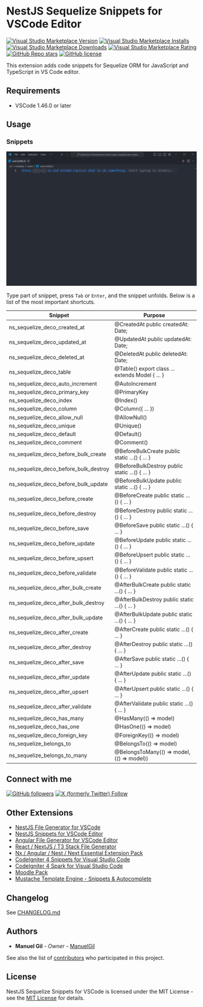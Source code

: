 # NestJS Sequelize Snippets for VSCode Editor

[![Visual Studio Marketplace Version](https://img.shields.io/visual-studio-marketplace/v/imgildev.vscode-nestjs-sequelize-snippets?style=for-the-badge&label=VS%20Marketplace&logo=visual-studio-code)](https://marketplace.visualstudio.com/items?itemName=imgildev.vscode-nestjs-sequelize-snippets)
[![Visual Studio Marketplace Installs](https://img.shields.io/visual-studio-marketplace/i/imgildev.vscode-nestjs-sequelize-snippets?style=for-the-badge&logo=visual-studio-code)](https://marketplace.visualstudio.com/items?itemName=imgildev.vscode-nestjs-sequelize-snippets)
[![Visual Studio Marketplace Downloads](https://img.shields.io/visual-studio-marketplace/d/imgildev.vscode-nestjs-sequelize-snippets?style=for-the-badge&logo=visual-studio-code)](https://marketplace.visualstudio.com/items?itemName=imgildev.vscode-nestjs-sequelize-snippets)
[![Visual Studio Marketplace Rating](https://img.shields.io/visual-studio-marketplace/r/imgildev.vscode-nestjs-sequelize-snippets?style=for-the-badge&logo=visual-studio-code)](https://marketplace.visualstudio.com/items?itemName=imgildev.vscode-nestjs-sequelize-snippets&ssr=false#review-details)
[![GitHub Repo stars](https://img.shields.io/github/stars/ManuelGil/vscode-nestjs-sequelize-snippets?style=for-the-badge&logo=github)](https://github.com/ManuelGil/vscode-nestjs-sequelize-snippets)
[![GitHub license](https://img.shields.io/github/license/ManuelGil/vscode-nestjs-sequelize-snippets?style=for-the-badge&logo=github)](https://github.com/ManuelGil/vscode-nestjs-sequelize-snippets/blob/main/LICENSE)

This extension adds code snippets for Sequelize ORM for JavaScript and TypeScript in VS Code editor.

## Requirements

- VSCode 1.46.0 or later

## Usage

### Snippets

![demo](https://raw.githubusercontent.com/ManuelGil/vscode-nestjs-sequelize-snippets/main/docs/images/demo.gif)

Type part of snippet, press `Tab` or `Enter`, and the snippet unfolds. Below is a list of the most important shortcuts.

| Snippet | Purpose |
| --- | --- |
| ns_sequelize_deco_created_at | @CreatedAt public createdAt: Date; |
| ns_sequelize_deco_updated_at | @UpdatedAt public updatedAt: Date; |
| ns_sequelize_deco_deleted_at | @DeletedAt public deletedAt: Date; |
| ns_sequelize_deco_table | @Table() export class ... extends Model { ... } |
| ns_sequelize_deco_auto_increment | @AutoIncrement |
| ns_sequelize_deco_primary_key | @PrimaryKey |
| ns_sequelize_deco_index | @Index() |
| ns_sequelize_deco_column | @Column({ ... }) |
| ns_sequelize_deco_allow_null | @AllowNull() |
| ns_sequelize_deco_unique | @Unique() |
| ns_sequelize_deco_default | @Default() |
| ns_sequelize_deco_comment | @Comment() |
| ns_sequelize_deco_before_bulk_create | @BeforeBulkCreate public static ...() { ... } |
| ns_sequelize_deco_before_bulk_destroy | @BeforeBulkDestroy public static ...() { ... } |
| ns_sequelize_deco_before_bulk_update | @BeforeBulkUpdate public static ...() { ... } |
| ns_sequelize_deco_before_create | @BeforeCreate public static ...() { ... } |
| ns_sequelize_deco_before_destroy | @BeforeDestroy public static ...() { ... } |
| ns_sequelize_deco_before_save | @BeforeSave public static ...() { ... } |
| ns_sequelize_deco_before_update | @BeforeUpdate public static ...() { ... } |
| ns_sequelize_deco_before_upsert | @BeforeUpsert public static ...() { ... } |
| ns_sequelize_deco_before_validate | @BeforeValidate public static ...() { ... } |
| ns_sequelize_deco_after_bulk_create  | @AfterBulkCreate public static ...() { ... } |
| ns_sequelize_deco_after_bulk_destroy | @AfterBulkDestroy public static ...() { ... } |
| ns_sequelize_deco_after_bulk_update  | @AfterBulkUpdate public static ...() { ... } |
| ns_sequelize_deco_after_create | @AfterCreate public static ...() { ... } |
| ns_sequelize_deco_after_destroy  | @AfterDestroy public static ...() { ... } |
| ns_sequelize_deco_after_save | @AfterSave public static ...() { ... } |
| ns_sequelize_deco_after_update | @AfterUpdate public static ...() { ... } |
| ns_sequelize_deco_after_upsert | @AfterUpsert public static ...() { ... } |
| ns_sequelize_deco_after_validate | @AfterValidate public static ...() { ... } |
| ns_sequelize_deco_has_many | @HasMany(() => model) |
| ns_sequelize_deco_has_one | @HasOne(() => model) |
| ns_sequelize_deco_foreign_key | @ForeignKey(() => model) |
| ns_sequelize_belongs_to | @BelongsTo(() => model) |
| ns_sequelize_belongs_to_many | @BelongsToMany(() => model, (() => model)) |

## Connect with me

[![GitHub followers](https://img.shields.io/github/followers/ManuelGil?style=for-the-badge&logo=github)](https://github.com/ManuelGil)
[![X (formerly Twitter) Follow](https://img.shields.io/twitter/follow/imgildev?style=for-the-badge&logo=x)](https://twitter.com/imgildev)

## Other Extensions

- [NestJS File Generator for VSCode](https://marketplace.visualstudio.com/items?itemName=imgildev.vscode-nestjs-generator)
- [NestJS Snippets for VSCode Editor](https://marketplace.visualstudio.com/items?itemName=imgildev.vscode-nestjs-snippets-extension)
- [Angular File Generator for VSCode Editor](https://marketplace.visualstudio.com/items?itemName=imgildev.vscode-angular-generator)
- [React / NextJS / T3 Stack File Generator](https://marketplace.visualstudio.com/items?itemName=imgildev.vscode-nextjs-generator)
- [Nx / Angular / Nest / Next Essential Extension Pack](https://marketplace.visualstudio.com/items?itemName=imgildev.vscode-nx-pack)
- [CodeIgniter 4 Snippets for Visual Studio Code](https://marketplace.visualstudio.com/items?itemName=imgildev.vscode-codeigniter4-shield-snippets)
- [CodeIgniter 4 Spark for Visual Studio Code](https://marketplace.visualstudio.com/items?itemName=imgildev.vscode-codeigniter4-shield-spark)
- [Moodle Pack](https://marketplace.visualstudio.com/items?itemName=imgildev.vscode-moodle-snippets)
- [Mustache Template Engine - Snippets & Autocomplete](https://marketplace.visualstudio.com/items?itemName=imgildev.vscode-mustache-snippets)

## Changelog

See [CHANGELOG.md](./CHANGELOG.md)

## Authors

- **Manuel Gil** - _Owner_ - [ManuelGil](https://github.com/ManuelGil)

See also the list of [contributors](https://github.com/ManuelGil/vscode-nestjs-sequelize-snippets/contributors) who participated in this project.

## License

NestJS Sequelize Snippets for VSCode is licensed under the MIT License - see the [MIT License](https://opensource.org/licenses/MIT) for details.
